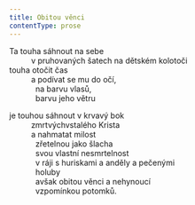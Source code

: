 ```yaml
---
title: Obitou věnci
contentType: prose
---
```


<section>

Ta touha sáhnout na sebe  
          v pruhovaných šatech na dětském kolotoči  
touha otočit čas  
          a podívat se mu do očí,  
            na barvu vlasů,  
            barvu jeho větru

je touhou sáhnout v krvavý bok  
          zmrtvýchvstalého Krista  
          a nahmatat milost  
            zřetelnou jako šlacha  
            svou vlastní nesmrtelnost  
            v ráji s huriskami a anděly a pečenými  
            holuby  
            avšak obitou věnci a nehynoucí  
            vzpomínkou potomků.

</section>
